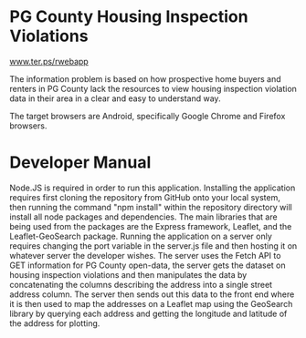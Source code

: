 # PG County Housing Inspection Violations

www.ter.ps/rwebapp

The information problem is based on how prospective home buyers and renters in PG County lack the resources to view housing inspection violation data in their area in a clear and easy to understand way.

The target browsers are Android, specifically Google Chrome and Firefox browsers.

# Developer Manual

Node.JS is required in order to run this application. Installing the application requires first cloning the repository from GitHub onto your local system, then running the command "npm install" within the repository directory will install all node packages and dependencies. The main libraries that are being used from the packages are the Express framework, Leaflet, and the Leaflet-GeoSearch package. Running the application on a server only requires changing the port variable in the server.js file and then hosting it on whatever server the developer wishes. The server uses the Fetch API to GET information for PG County open-data, the server gets the dataset on housing inspection violations and then manipulates the data by concatenating the columns describing the address into a single street address column. The server then sends out this data to the front end where it is then used to map the addresses on a Leaflet map using the GeoSearch library by querying each address and getting the longitude and latitude of the address for plotting.
